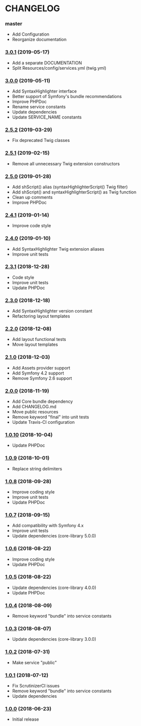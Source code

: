 CHANGELOG
=========

### master

- Add Configuration
- Reorganize documentation

### [3.0.1](https://github.com/webeweb/syntaxhighlighter-bundle/tree/v3.0.1) (2019-05-17)

- Add a separate DOCUMENTATION
- Split Resources/config/services.yml (twig.yml)

### [3.0.0](https://github.com/webeweb/syntaxhighlighter-bundle/tree/v3.0.0) (2019-05-11)

- Add SyntaxHighlighter interface
- Better support of Symfony's bundle recommendations
- Improve PHPDoc
- Rename service constants
- Update dependencies
- Update SERVICE_NAME constants

### [2.5.2](https://github.com/webeweb/syntaxhighlighter-bundle/tree/v2.5.2) (2019-03-29)

- Fix deprecated Twig classes

### [2.5.1](https://github.com/webeweb/syntaxhighlighter-bundle/tree/v2.5.1) (2019-02-15)

- Remove all unnecessary Twig extension constructors

### [2.5.0](https://github.com/webeweb/syntaxhighlighter-bundle/tree/v2.5.0) (2019-01-28)

- Add shScript() alias (syntaxHighlighterScript() Twig filter)
- Add shScript() and syntaxHighlighterScript() as Twig function
- Clean up comments
- Improve PHPDoc

### [2.4.1](https://github.com/webeweb/syntaxhighlighter-bundle/tree/v2.4.1) (2019-01-14)

- Improve code style

### [2.4.0](https://github.com/webeweb/syntaxhighlighter-bundle/tree/v2.4.0) (2019-01-10)

- Add SyntaxHighlighter Twig extension aliases
- Improve unit tests

### [2.3.1](https://github.com/webeweb/syntaxhighlighter-bundle/tree/v2.3.1) (2018-12-28)

- Code style
- Improve unit tests
- Update PHPDoc

### [2.3.0](https://github.com/webeweb/syntaxhighlighter-bundle/tree/v2.3.0) (2018-12-18)

- Add SyntaxHighlighter version constant
- Refactoring layout templates

### [2.2.0](https://github.com/webeweb/syntaxhighlighter-bundle/tree/v2.2.0) (2018-12-08)

- Add layout functional tests
- Move layout templates

### [2.1.0](https://github.com/webeweb/syntaxhighlighter-bundle/tree/v2.1.0) (2018-12-03)

- Add Assets provider support
- Add Symfony 4.2 support
- Remove Symfony 2.6 support

### [2.0.0](https://github.com/webeweb/syntaxhighlighter-bundle/tree/v2.0.0) (2018-11-19)

- Add Core bundle dependency
- Add CHANGELOG.md
- Move public resources
- Remove keyword "final" into unit tests
- Update Travis-CI configuration

### [1.0.10](https://github.com/webeweb/syntaxhighlighter-bundle/tree/v1.0.10) (2018-10-04)

- Update PHPDoc

### [1.0.9](https://github.com/webeweb/syntaxhighlighter-bundle/tree/v1.0.9) (2018-10-01)

- Replace string delimiters

### [1.0.8](https://github.com/webeweb/syntaxhighlighter-bundle/tree/v1.0.8) (2018-09-28)

- Improve coding style
- Improve unit tests
- Update PHPDoc

### [1.0.7](https://github.com/webeweb/syntaxhighlighter-bundle/tree/v1.0.7) (2018-09-15)

- Add compatibility with Symfony 4.x
- Improve unit tests
- Update dependencies (core-library 5.0.0)

### [1.0.6](https://github.com/webeweb/syntaxhighlighter-bundle/tree/v1.0.6) (2018-08-22)

- Improve coding style
- Update PHPDoc

### [1.0.5](https://github.com/webeweb/syntaxhighlighter-bundle/tree/v1.0.5) (2018-08-22)

- Update dependencies (core-library 4.0.0)
- Update PHPDoc

### [1.0.4](https://github.com/webeweb/syntaxhighlighter-bundle/tree/v1.0.4) (2018-08-09)

- Remove keyword "bundle" into service constants

### [1.0.3](https://github.com/webeweb/syntaxhighlighter-bundle/tree/v1.0.3) (2018-08-07)

- Update dependencies (core-library 3.0.0)

### [1.0.2](https://github.com/webeweb/syntaxhighlighter-bundle/tree/v1.0.2) (2018-07-31)

- Make service "public"

### [1.0.1](https://github.com/webeweb/syntaxhighlighter-bundle/tree/v1.0.1) (2018-07-12)

- Fix ScrutinizerCI issues
- Remove keyword "bundle" into service constants
- Update dependencies

### [1.0.0](https://github.com/webeweb/syntaxhighlighter-bundle/tree/v1.0.0) (2018-06-23)

- Initial release
